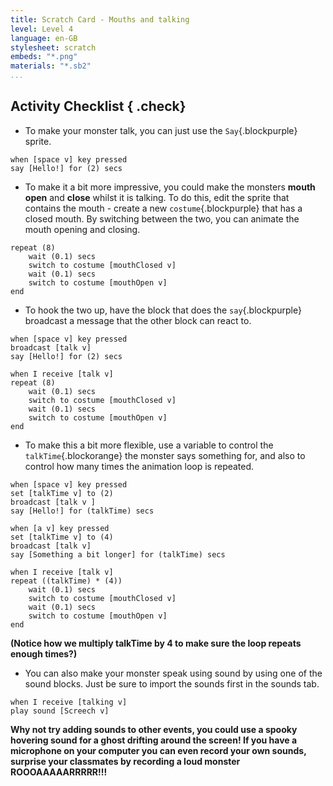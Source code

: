 ```yaml
---
title: Scratch Card - Mouths and talking
level: Level 4
language: en-GB
stylesheet: scratch
embeds: "*.png"
materials: "*.sb2"
...
```


## Activity Checklist { .check}

+ To make your monster talk, you can just use the
	 `Say`{.blockpurple} sprite.
```blocks
when [space v] key pressed
say [Hello!] for (2) secs
```
+	 To make it a bit more impressive, you could
	 make the monsters **mouth open** and **close**
	 whilst it is talking. To do this, edit the sprite
	 that contains the mouth - create a new
	 `costume`{.blockpurple} that has a closed mouth.
	 By switching between the two, you can animate
	 the mouth opening and closing.
```blocks
repeat (8)
	wait (0.1) secs
	switch to costume [mouthClosed v]
	wait (0.1) secs
	switch to costume [mouthOpen v]
end
```
+ To hook the two up, have the block that does the `say`{.blockpurple} broadcast a message that the other block can react to.

```blocks
when [space v] key pressed
broadcast [talk v]
say [Hello!] for (2) secs

when I receive [talk v]
repeat (8)
	wait (0.1) secs
	switch to costume [mouthClosed v]
	wait (0.1) secs
	switch to costume [mouthOpen v]
end
```

+	 To make this a bit more flexible, use a
	 variable to control the `talkTime`{.blockorange} the monster
	 says something for, and also to control
	 how many times the animation loop is
	repeated.

```blocks
when [space v] key pressed
set [talkTime v] to (2)
broadcast [talk v ]
say [Hello!] for (talkTime) secs

when [a v] key pressed
set [talkTime v] to (4)
broadcast [talk v]
say [Something a bit longer] for (talkTime) secs

when I receive [talk v]
repeat ((talkTime) * (4))
	wait (0.1) secs
	switch to costume [mouthClosed v]
	wait (0.1) secs
	switch to costume [mouthOpen v]
end
```
**(Notice how we multiply talkTime by 4 to
make sure the loop repeats enough
times?)**

+ You can also make your monster speak using
	 sound by using one of the sound blocks. Just be
	 sure to import the sounds first in the sounds tab.

```blocks
when I receive [talking v]
play sound [Screech v]
```
**Why not try adding sounds to other events, you could use a spooky hovering
sound for a ghost drifting around the screen! If you have a microphone on
your computer you can even record your own sounds, surprise your classmates
by recording a loud monster ROOOAAAAARRRRR!!!**
